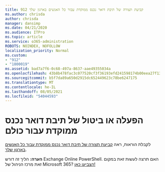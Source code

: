 ```yaml
---
title: 912 קביעת תצורה של תיבת דואר נכנס ממוקדת עבור כל האנשים בארגון שלך
ms.author: chrisda
author: chrisda
manager: dansimp
ms.date: 04/21/2020
ms.audience: ITPro
ms.topic: article
ms.service: o365-administration
ROBOTS: NOINDEX, NOFOLLOW
localization_priority: Normal
ms.custom:
- "912"
- "1800019"
ms.assetid: bad7a7f6-0c68-497a-8637-aae49355034a
ms.openlocfilehash: 43b8b478fac3c077520cf3f36193efd241598174b00eea27f13861de1a140954
ms.sourcegitcommit: b5f7da89a650d2915dc652449623c78be6247175
ms.translationtype: MT
ms.contentlocale: he-IL
ms.lasthandoff: 08/05/2021
ms.locfileid: "54044593"
---
```

# <a name="turn-focused-inbox-on-or-off-for-everyone"></a>הפעלה או ביטול של תיבת דואר נכנס ממוקדת עבור כולם

לקבלת הוראות, ראה [קביעת תצורה של תיבת דואר נכנס ממוקדת עבור כל האנשים בארגון שלך](https://docs.microsoft.com/microsoft-365/admin/setup/configure-focused-inbox).

**הערה:** הליך זה דורש Exchange Online PowerShell. האם תרצה לעשות זאת במקום זאת מרכז הניהול של Microsoft 365? [הצביעו כאן!](https://go.microsoft.com/fwlink/p/?linkid=862489)
